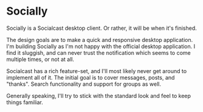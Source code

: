 Socially
========

Socially is a Socialcast desktop client. Or rather, it will be when it's finished.

The design goals are to make a quick and responsive desktop application. I'm building Socially as I'm not happy with the official desktop application. I find it sluggish, and can never trust the notification which seems to come multiple times, or not at all.

Socialcast has a rich feature-set, and I'll most likely never get around to implement all of it. The initial goal is to cover messages, posts, and "thanks". Search functionality and support for groups as well.

Generally speaking, I'll try to stick with the standard look and feel to keep things familiar.

